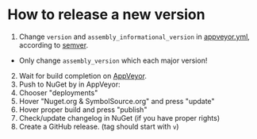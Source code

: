 How to release a new version
===

1. Change `version` and `assembly_informational_version` in [appveyor.yml](appveyor.yml), according to [semver](semver.org). 
 - Only change `assembly_version` which each major version! 
2. Wait for build completion on [AppVeyor](https://ci.appveyor.com).
3. Push to NuGet by in AppVeyor:
  1. Chooser "deployments"
  2. Hover "Nuget.org & SymbolSource.org" and press "update"
  3. Hover proper build and press "publish"
4. Check/update changelog in NuGet (if you have proper rights)   
5. Create a GitHub release.   (tag should start with `v`)
